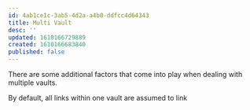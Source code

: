 ```yaml
---
id: 4ab1ce1c-3ab5-4d2a-a4b0-ddfcc4d64343
title: Multi Vault
desc: ''
updated: 1610166729889
created: 1610166683840
published: false
---
```



There are some additional factors that come into play when dealing with multiple vaults.

By default, all links within one vault are assumed to link 